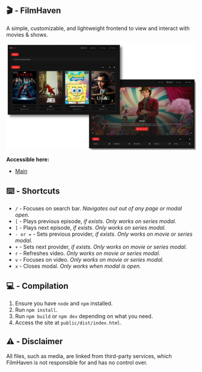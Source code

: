 ## 🎬 - FilmHaven
A simple, customizable, and lightweight frontend to view and interact with movies & shows.

<div align="center">
    <img src="./assets/showcase.png" width="600"/>
</div>

**Accessible here:**
- <a target="_blank" href="https://fh.snipcola.com">Main</a>

## ⌨️ - Shortcuts
- `/` - Focuses on search bar. *Navigates out out of any page or modal open.*
- `[` - Plays previous episode, *if exists*. *Only works on series modal.*
- `]` - Plays next episode, *if exists*. *Only works on series modal.*
- `- or =` - Sets previous provider, *if exists*. *Only works on movie or series modal.*
- `+` - Sets next provider, *if exists*. *Only works on movie or series modal.*
- `r` - Refreshes video. *Only works on movie or series modal.*
- `v` - Focuses on video. *Only works on movie or series modal.*
- `x` - Closes modal. *Only works when modal is open.*

## 💻 - Compilation
1. Ensure you have `node` and `npm` installed.
2. Run `npm install`.
3. Run `npm build` or `npm dev` depending on what you need.
4. Access the site at `public/dist/index.html`.

## ⚠️ - Disclaimer
All files, such as media, are linked from third-party services, which FilmHaven is not responsible for and has no control over.